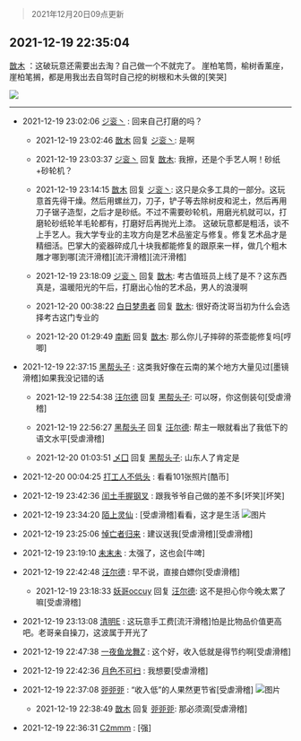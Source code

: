 > 2021年12月20日09点更新
<link rel="stylesheet" href="https://cdn.jsdelivr.net/gh/taotie6/sampleJSON@main/css/photo_show.css">
<meta name="referrer" content="no-referrer" />


 ## 2021-12-19 22:35:04 

 [㪚木](https://www.coolapk.com/feed/32238260?shareKey=MDEzNTVhMmUwOTI1NjFiZjQ4MjM~) ：这破玩意还需要出去淘？自己做一个不就完了。
崖柏笔筒，榆树香薰座，崖柏笔搁，都是用我出去自驾时自己挖的树根和木头做的[笑哭] 

<div class="album">
<img class="img-item" src="https://image.coolapk.com/feed/2021/1219/22/1081091_1b7d8b8f_4503_388_926@1620x2160.jpeg" />
</div>

 ------- 

- 2021-12-19 23:02:06 [ジ衮丶](uid=494451) : 回来自己打磨的吗？ 

    - 2021-12-19 23:02:46 [㪚木](uid=1081091) 回复 [ジ衮丶](uid=494451): 是啊 

    - 2021-12-19 23:03:37 [ジ衮丶](uid=494451) 回复 [㪚木](uid=1081091): 我擦，还是个手艺人啊！砂纸+砂轮机？ 

    - 2021-12-19 23:14:15 [㪚木](uid=1081091) 回复 [ジ衮丶](uid=494451): 这只是众多工具的一部分。这玩意首先得干燥。然后用螺丝刀，刀子，铲子等去除树皮和泥土，然后再用刀子锯子造型，之后才是砂纸。不过不需要砂轮机，用磨光机就可以，打磨轮砂纸轮羊毛轮都有，打磨好后再抛光上漆。
这破玩意都是粗活，谈不上手艺人。我大学专业的主攻方向是艺术品鉴定与修复<!--break-->。修复艺术品才是精细活。巴掌大的瓷器碎成几十块我都能修复的跟原来一样，做几个粗木雕才哪到哪[流汗滑稽][流汗滑稽][流汗滑稽] 

    - 2021-12-19 23:18:09 [ジ衮丶](uid=494451) 回复 [㪚木](uid=1081091): 考古值班员上线了是不？这东西真是，温暖阳光的午后，打磨出心怡的艺术品，男人的浪漫啊 

    - 2021-12-20 00:38:22 [白日梦患者](uid=533502) 回复 [㪚木](uid=1081091): 很好奇沈哥当初为什么会选择考古这门专业的 

    - 2021-12-20 01:29:49 [南断](uid=1225983) 回复 [㪚木](uid=1081091): 那么你儿子摔碎的茶壶能修复吗[哼唧] 

- 2021-12-19 22:37:15 [黑帮头子](uid=2838832) : 这类我好像在云南的某个地方大量见过[墨镜滑稽]如果我没记错的话 

    - 2021-12-19 22:54:38 [汪尔德](uid=1595236) 回复 [黑帮头子](uid=2838832): 可以呀，你这倒装句[受虐滑稽] 

    - 2021-12-19 22:56:27 [黑帮头子](uid=2838832) 回复 [汪尔德](uid=1595236): 帮主一眼就看出了我低下的语文水平[受虐滑稽] 

    - 2021-12-20 01:03:51 [乄囗](uid=759206) 回复 [黑帮头子](uid=2838832): 山东人了肯定是 

- 2021-12-20 00:04:25 [打工人不低头](uid=1398190) : 看看101张照片[酷币] 

- 2021-12-19 23:42:36 [闰土手握钢叉](uid=3177928) : 跟我爷爷自己做的差不多[坏笑][坏笑] 

- 2021-12-19 23:34:20 [陌上灵仙](uid=3187911) : [受虐滑稽]看看，这才是生活 ![图片](https://image.coolapk.com/feed/2021/1219/23/3187911_010b3211_8059_3308_626@426x370.jpeg)

- 2021-12-19 23:25:06 [悼亡者归来](uid=2627573) : 建议送我[受虐滑稽][受虐滑稽] 

- 2021-12-19 23:19:10 [未末未](uid=3823482) : 太强了，这也会[牛啤] 

- 2021-12-19 22:42:48 [汪尔德](uid=1595236) : 早不说，直接白嫖你[受虐滑稽] 

    - 2021-12-19 23:18:33 [妖哥occuy](uid=1388591) 回复 [汪尔德](uid=1595236): 这不是担心你今晚太累了嘛[受虐滑稽] 

- 2021-12-19 23:13:08 [清明E](uid=1792072) : 这玩意手工费[流汗滑稽]怕是比物品价值更高吧。老哥亲自操刀，这波属于开光了 

- 2021-12-19 22:47:38 [一夜鱼龙舞Z](uid=2440130) : 这个好，收入低就是得节约啊[受虐滑稽] 

- 2021-12-19 22:42:36 [月色不可扫](uid=3639201) : 我想要[受虐滑稽] 

- 2021-12-19 22:37:08 [戼戼戼](uid=4044548) : “收入低”的人果然更节省[受虐滑稽] ![图片](https://image.coolapk.com/feed/2021/1219/22/4044548_193167d6_4627_0842_977@1080x2400.jpeg)

    - 2021-12-19 22:38:49 [㪚木](uid=1081091) 回复 [戼戼戼](uid=4044548): 那必须滴[受虐滑稽] 

- 2021-12-19 22:36:31 [C2mmm](uid=2697120) : [强] 

